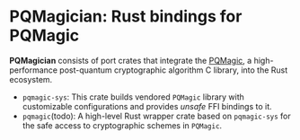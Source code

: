 # PQMagician: Rust bindings for PQMagic

**PQMagician** consists of port crates that integrate the [PQMagic](https://github.com/pqcrypto-cn/PQMagic), a high-performance post-quantum cryptographic algorithm C library, into the Rust ecosystem.

- `pqmagic-sys`: This crate builds vendored `PQMagic` library with customizable configurations and provides *unsafe* FFI bindings to it.
- `pqmagic`(todo): A high-level Rust wrapper crate based on `pqmagic-sys` for the safe access to cryptographic schemes in `PQMagic`.
